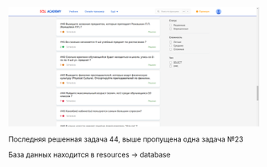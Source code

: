 ![img.png](img.png)

Последняя решенная задача 44, выше пропущена одна задача №23


База данных находится в resources -> database  